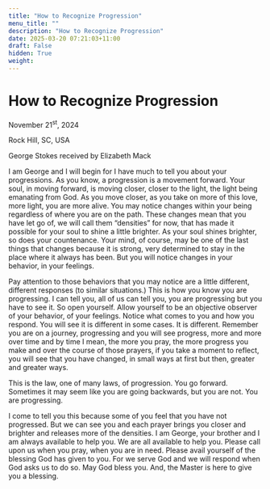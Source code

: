 ```yaml
---
title: "How to Recognize Progression"
menu_title: ""
description: "How to Recognize Progression"
date: 2025-03-20 07:21:03+11:00
draft: False
hidden: True
weight:
---
```

# How to Recognize Progression

November 21<sup>st</sup>, 2024

Rock Hill, SC, USA

George Stokes received by Elizabeth Mack

I am George and I will begin for I have much to tell you about your progressions. As you know, a progression is a movement forward. Your soul, in moving forward, is moving closer, closer to the light, the light being emanating from God. As you move closer, as you take on more of this love, more light, you are more alive. You may notice changes within your being regardless of where you are on the path. These changes mean that you have let go of, we will call them “densities” for now, that has made it possible for your soul to shine a little brighter. As your soul shines brighter, so does your countenance. Your mind, of course, may be one of the last things that changes because it is strong, very determined to stay in the place where it always has been. But you will notice changes in your behavior, in your feelings.

Pay attention to those behaviors that you may notice are a little different, different responses (to similar situations.) This is how you know you are progressing. I can tell you, all of us can tell you, you are progressing but you have to see it. So open yourself. Allow yourself to be an objective observer of your behavior, of your feelings. Notice what comes to you and how you respond. You will see it is different in some cases. It is different. Remember you are on a journey, progressing and you will see progress, more and more over time and by time I mean, the more you pray, the more progress you make and over the course of those prayers, if you take a moment to reflect, you will see that you have changed, in small ways at first but then, greater and greater ways.

This is the law, one of many laws, of progression. You go forward. Sometimes it may seem like you are going backwards, but you are not. You are progressing.

I come to tell you this because some of you feel that you have not progressed. But we can see you and each prayer brings you closer and brighter and releases more of the densities. I am George, your brother and I am always available to help you. We are all available to help you. Please call upon us when you pray, when you are in need. Please avail yourself of the blessing God has given to you. For we serve God and we will respond when God asks us to do so. May God bless you.  And, the Master is here to give you a blessing.
